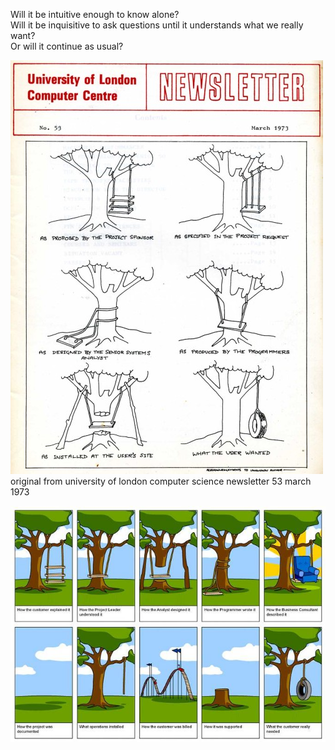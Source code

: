 Will it be intuitive enough to know alone?  
Will it be inquisitive to ask questions until it understands what we really want?  
Or will it continue as usual?

![computer_book_treeswing_pictures](../../assets/images/computer_book_treeswing_pictures.jpg)
original from university of london computer science newsletter 53 march 1973

![modern swing picture](../../assets/images/fd8.jpg)